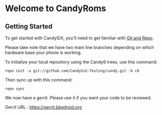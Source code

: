 Welcome to CandyRoms
===================


Getting Started
---------------

To get started with CandySiX, you'll need to get familiar with
[Git and Repo](http://source.android.com/download/using-repo).

Please take note that we have two main line branches depending on
which hardware base your phone is working.

To initialize your local repository using the Candy6 trees, use this command:


	repo init -u git://github.com/CandySiX-Testing/candy.git -b c6



Then sync up with this command:

	repo sync

We now have a gerrit. Please use it if you want your code to be reviewed.

Gerrit URL : https://gerrit.bbqdroid.org
